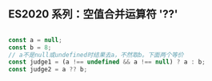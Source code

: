 ## ES2020 系列：空值合并运算符 '??'

```javascript

const a = null;
const b = 8;
// a不是null或undefined时结果去a，不然取b。下面两个等价
const judge1 = (a !== undefined && a !== null) ? a : b;
const judge2 = a ?? b;

```